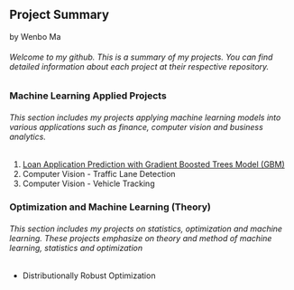 ## Project Summary

by Wenbo Ma

###### Welcome to my github. This is a summary of my projects. You can find detailed information about each project at their respective repository.

### Machine Learning Applied Projects

###### This section includes my projects applying machine learning models into various applications such as finance, computer vision and business analytics.

  1. [Loan Application Prediction with Gradient Boosted Trees Model (GBM)](https://github.com/wenbo5565/AppliedProject_GrantingLoan)
  2. Computer Vision - Traffic Lane Detection
  3. Computer Vision - Vehicle Tracking
 
### Optimization and Machine Learning (Theory)

###### This section includes my projects on statistics, optimization and machine learning. These projects emphasize on theory and method of machine learning, statistics and optimization

  * Distributionally Robust Optimization
